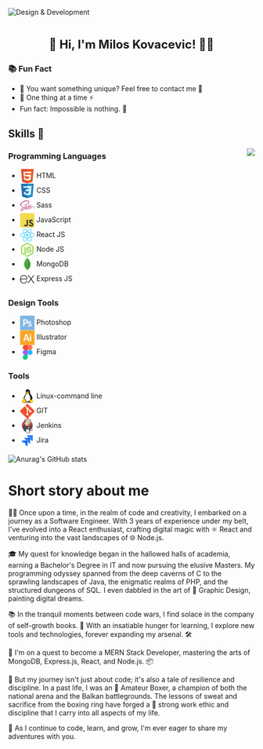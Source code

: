 ![Design & Development](https://pbs.twimg.com/profile_banners/2716994627/1690575517/1500x500)


<h1 align="center">
  <font size="5">👋 Hi, I'm Milos Kovacevic! 👨‍💻</font>
</h1>


### 📚 Fun Fact
- 💬 You want something unique? Feel free to contact me 🙂
- 🎯 One thing at a time ⚡
- Fun fact: Impossible is nothing. 🌟


## Skills 🚀

<img align="right"  src="https://github-readme-stats.vercel.app/api/top-langs/?username=mk0vacev1c&layout=compact" />

### Programming Languages
- <img align="center" alt="HTML5" width="30px" src="https://raw.githubusercontent.com/devicons/devicon/master/icons/html5/html5-original.svg" /> HTML
- <img align="center" alt="CSS3" width="30px" src="https://raw.githubusercontent.com/devicons/devicon/master/icons/css3/css3-original.svg" /> CSS
- <img align="center" alt="Sass" width="30px" src="https://raw.githubusercontent.com/devicons/devicon/master/icons/sass/sass-original.svg" /> Sass
- <img align="center" alt="JavaScript" width="30px" src="https://raw.githubusercontent.com/devicons/devicon/master/icons/javascript/javascript-original.svg" /> JavaScript
- <img align="center" alt="React" width="30px" src="https://raw.githubusercontent.com/devicons/devicon/master/icons/react/react-original.svg" /> React JS
- <img align="center" alt="Node.js" width="30px" src="https://raw.githubusercontent.com/devicons/devicon/master/icons/nodejs/nodejs-original.svg" /> Node JS
- <img align="center" alt="MongoDB" width="30px" src="https://raw.githubusercontent.com/devicons/devicon/master/icons/mongodb/mongodb-original.svg" /> MongoDB
- <img align="center" alt="Express.js" width="30px" src="https://raw.githubusercontent.com/devicons/devicon/master/icons/express/express-original.svg" /> Express JS

### Design Tools
- <img align="center" alt="Photoshop" width="30px" src="https://raw.githubusercontent.com/devicons/devicon/master/icons/photoshop/photoshop-plain.svg" /> Photoshop
- <img align="center" alt="Illustrator" width="30px" src="https://raw.githubusercontent.com/devicons/devicon/master/icons/illustrator/illustrator-plain.svg" /> Illustrator
- <img align="center" alt="Figma" width="30px" src="https://raw.githubusercontent.com/devicons/devicon/master/icons/figma/figma-original.svg" /> Figma

### Tools
- <img align="center" alt="Linux-command line" width="30px" src="https://raw.githubusercontent.com/devicons/devicon/master/icons/linux/linux-original.svg" /> Linux-command line
- <img align="center" alt="Git" width="30px" src="https://raw.githubusercontent.com/devicons/devicon/master/icons/git/git-original.svg" /> GIT
- <img align="center" alt="Jenkins" width="30px" src="https://raw.githubusercontent.com/devicons/devicon/master/icons/jenkins/jenkins-original.svg" /> Jenkins
- <img align="center" alt="Jira" width="30px" src="https://raw.githubusercontent.com/devicons/devicon/master/icons/jira/jira-original.svg" /> Jira


![Anurag's GitHub stats](https://github-readme-stats.vercel.app/api?username=mk0vacev1c&show_icons=true&theme=tokyonight)

# Short story about me

👨‍💻 Once upon a time, in the realm of code and creativity, I embarked on a journey as a Software Engineer. With 3 years of experience under my belt, I've evolved into a React enthusiast, crafting digital magic with ⚛️ React and venturing into the vast landscapes of 🌐 Node.js.

🎓 My quest for knowledge began in the hallowed halls of academia, earning a Bachelor's Degree in IT and now pursuing the elusive Masters. My programming odyssey spanned from the deep caverns of C to the sprawling landscapes of Java, the enigmatic realms of PHP, and the structured dungeons of SQL. I even dabbled in the art of 🎨 Graphic Design, painting digital dreams.

📚 In the tranquil moments between code wars, I find solace in the company of self-growth books. 📖 With an insatiable hunger for learning, I explore new tools and technologies, forever expanding my arsenal. 🛠️

🚀 I'm on a quest to become a MERN Stack Developer, mastering the arts of MongoDB, Express.js, React, and Node.js. 📦

🥊 But my journey isn't just about code; it's also a tale of resilience and discipline. In a past life, I was an 🥇 Amateur Boxer, a champion of both the national arena and the Balkan battlegrounds. The lessons of sweat and sacrifice from the boxing ring have forged a 💪 strong work ethic and discipline that I carry into all aspects of my life.

🌟 As I continue to code, learn, and grow, I'm ever eager to share my adventures with you.













